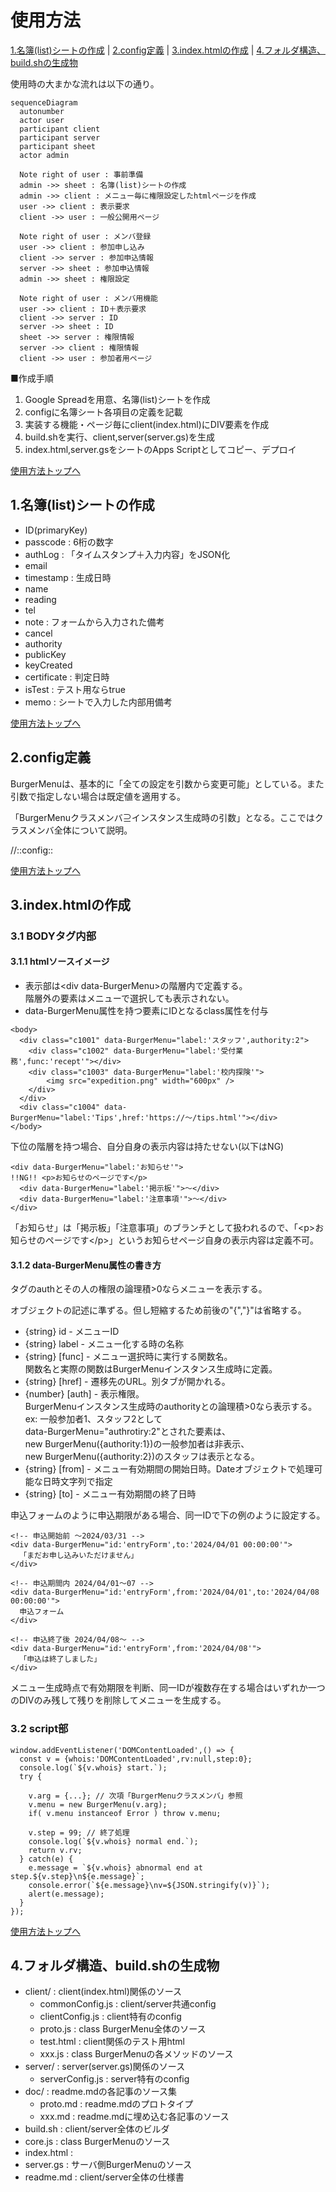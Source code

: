 <a name="useage"></a>

# 使用方法

[1.名簿(list)シートの作成](#useage_sheet) | [2.config定義](#useage_config) | [3.index.htmlの作成](#useage_html) | [4.フォルダ構造、build.shの生成物](#useage_folder)

使用時の大まかな流れは以下の通り。

```mermaid
sequenceDiagram
  autonumber
  actor user
  participant client
  participant server
  participant sheet
  actor admin

  Note right of user : 事前準備
  admin ->> sheet : 名簿(list)シートの作成
  admin ->> client : メニュー毎に権限設定したhtmlページを作成
  user ->> client : 表示要求
  client ->> user : 一般公開用ページ

  Note right of user : メンバ登録
  user ->> client : 参加申し込み
  client ->> server : 参加申込情報
  server ->> sheet : 参加申込情報
  admin ->> sheet : 権限設定

  Note right of user : メンバ用機能
  user ->> client : ID＋表示要求
  client ->> server : ID
  server ->> sheet : ID
  sheet ->> server : 権限情報
  server ->> client : 権限情報
  client ->> user : 参加者用ページ
```

■作成手順

1. Google Spreadを用意、名簿(list)シートを作成
1. configに名簿シート各項目の定義を記載
1. 実装する機能・ページ毎にclient(index.html)にDIV要素を作成
1. build.shを実行、client,server(server.gs)を生成
1. index.html,server.gsをシートのApps Scriptとしてコピー、デプロイ

<a name="useage_sheet" href="#useage" style="text-align:right">使用方法トップへ</a>

## 1.名簿(list)シートの作成

- ID(primaryKey)
- passcode : 6桁の数字
- authLog : 「タイムスタンプ＋入力内容」をJSON化
- email
- timestamp : 生成日時
- name
- reading
- tel
- note : フォームから入力された備考
- cancel
- authority
- publicKey
- keyCreated
- certificate : 判定日時
- isTest : テスト用ならtrue
- memo : シートで入力した内部用備考

<!-- シートイメージを追加 -->

<a name="useage_config" href="#useage" style="text-align:right">使用方法トップへ</a>

## 2.config定義

BurgerMenuは、基本的に「全ての設定を引数から変更可能」としている。また引数で指定しない場合は既定値を適用する。

「BurgerMenuクラスメンバ⊇インスタンス生成時の引数」となる。ここではクラスメンバ全体について説明。

//::config::

<a name="useage_html" href="#useage" style="text-align:right">使用方法トップへ</a>

## 3.index.htmlの作成

### 3.1 BODYタグ内部

#### 3.1.1 htmlソースイメージ

- 表示部は&lt;div data-BurgerMenu&gt;の階層内で定義する。<br>
  階層外の要素はメニューで選択しても表示されない。
- data-BurgerMenu属性を持つ要素にIDとなるclass属性を付与

```
<body>
  <div class="c1001" data-BurgerMenu="label:'スタッフ',authority:2">
    <div class="c1002" data-BurgerMenu="label:'受付業務',func:'recept'"></div>
    <div class="c1003" data-BurgerMenu="label:'校内探険'">
        <img src="expedition.png" width="600px" />
    </div>
  </div>
  <div class="c1004" data-BurgerMenu="label:'Tips',href:'https://〜/tips.html'"></div>
</body>
```

下位の階層を持つ場合、自分自身の表示内容は持たせない(以下はNG)

```
<div data-BurgerMenu="label:'お知らせ'">
!!NG!! <p>お知らせのページです</p>
  <div data-BurgerMenu="label:'掲示板'">〜</div>
  <div data-BurgerMenu="label:'注意事項'">〜</div>
</div>
```

「お知らせ」は「掲示板」「注意事項」のブランチとして扱われるので、「&lt;p&gt;お知らせのページです&lt;/p&gt;」というお知らせページ自身の表示内容は定義不可。

#### 3.1.2 data-BurgerMenu属性の書き方

タグのauthとその人の権限の論理積>0ならメニューを表示する。

オブジェクトの記述に準ずる。但し短縮するため前後の"{","}"は省略する。

- {string} id - メニューID
- {string} label - メニュー化する時の名称
- {string} [func] - メニュー選択時に実行する関数名。<br>
  関数名と実際の関数はBurgerMenuインスタンス生成時に定義。
- {string} [href] - 遷移先のURL。別タブが開かれる。
- {number} [auth] - 表示権限。<br>
  BurgerMenuインスタンス生成時のauthorityとの論理積>0なら表示する。<br>
  ex: 一般参加者1、スタッフ2として<br>
      data-BurgerMenu="authrotiry:2"とされた要素は、<br>
      new BurgerMenu({authority:1})の一般参加者は非表示、<br>
      new BurgerMenu({authority:2})のスタッフは表示となる。
- {string} [from] - メニュー有効期間の開始日時。Dateオブジェクトで処理可能な日時文字列で指定
- {string} [to] - メニュー有効期間の終了日時

申込フォームのように申込期限がある場合、同一IDで下の例のように設定する。

```
<!-- 申込開始前 〜2024/03/31 -->
<div data-BurgerMenu="id:'entryForm',to:'2024/04/01 00:00:00'">
  「まだお申し込みいただけません」
</div>

<!-- 申込期間内 2024/04/01〜07 -->
<div data-BurgerMenu="id:'entryForm',from:'2024/04/01',to:'2024/04/08 00:00:00'">
  申込フォーム
</div>

<!-- 申込終了後 2024/04/08〜 -->
<div data-BurgerMenu="id:'entryForm',from:'2024/04/08'">
  「申込は終了しました」
</div>
```

メニュー生成時点で有効期限を判断、同一IDが複数存在する場合はいずれか一つのDIVのみ残して残りを削除してメニューを生成する。

### 3.2 script部

```
window.addEventListener('DOMContentLoaded',() => {
  const v = {whois:'DOMContentLoaded',rv:null,step:0};
  console.log(`${v.whois} start.`);
  try {

    v.arg = {...}; // 次項「BurgerMenuクラスメンバ」参照
    v.menu = new BurgerMenu(v.arg);
    if( v.menu instanceof Error ) throw v.menu;

    v.step = 99; // 終了処理
    console.log(`${v.whois} normal end.`);
    return v.rv;
  } catch(e) {
    e.message = `${v.whois} abnormal end at step.${v.step}\n${e.message}`;
    console.error(`${e.message}\nv=${JSON.stringify(v)}`);
    alert(e.message);
  }
});
```

<a name="useage_folder" href="#useage" style="text-align:right">使用方法トップへ</a>

## 4.フォルダ構造、build.shの生成物

- client/ : client(index.html)関係のソース
  - commonConfig.js : client/server共通config
  - clientConfig.js : client特有のconfig
  - proto.js : class BurgerMenu全体のソース
  - test.html : client関係のテスト用html
  - xxx.js : class BurgerMenuの各メソッドのソース
- server/ : server(server.gs)関係のソース
  - serverConfig.js : server特有のconfig
- doc/ : readme.mdの各記事のソース集
  - proto.md : readme.mdのプロトタイプ
  - xxx.md : readme.mdに埋め込む各記事のソース
- build.sh : client/server全体のビルダ
- core.js : class BurgerMenuのソース
- index.html : 
- server.gs : サーバ側BurgerMenuのソース
- readme.md : client/server全体の仕様書
